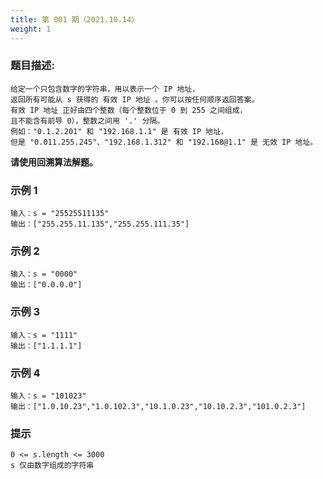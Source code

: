 ```yaml
---
title: 第 001 期（2021.10.14）
weight: 1
---
```


### 题目描述:

```
给定一个只包含数字的字符串，用以表示一个 IP 地址，
返回所有可能从 s 获得的 有效 IP 地址 。你可以按任何顺序返回答案。
有效 IP 地址 正好由四个整数（每个整数位于 0 到 255 之间组成，
且不能含有前导 0），整数之间用 '.' 分隔。
例如："0.1.2.201" 和 "192.168.1.1" 是 有效 IP 地址，
但是 "0.011.255.245"、"192.168.1.312" 和 "192.168@1.1" 是 无效 IP 地址。
```

**请使用回溯算法解题。**

### 示例 1

```
输入：s = "25525511135"
输出：["255.255.11.135","255.255.111.35"]
```

### 示例 2

```
输入：s = "0000"
输出：["0.0.0.0"]
```

### 示例 3

```
输入：s = "1111"
输出：["1.1.1.1"]
```

### 示例 4

```
输入：s = "101023"
输出：["1.0.10.23","1.0.102.3","10.1.0.23","10.10.2.3","101.0.2.3"]
```

### 提示

```
0 <= s.length <= 3000
s 仅由数字组成的字符串
```
